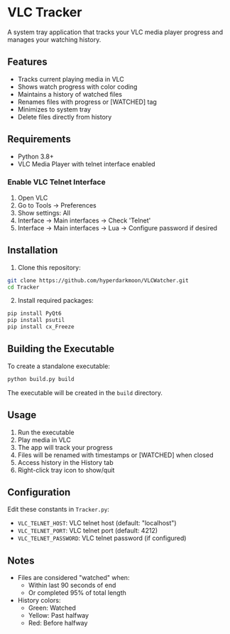 # VLC Tracker

A system tray application that tracks your VLC media player progress and manages your watching history.

## Features

- Tracks current playing media in VLC
- Shows watch progress with color coding
- Maintains a history of watched files
- Renames files with progress or [WATCHED] tag
- Minimizes to system tray
- Delete files directly from history

## Requirements

- Python 3.8+
- VLC Media Player with telnet interface enabled

### Enable VLC Telnet Interface

1. Open VLC
2. Go to Tools -> Preferences
3. Show settings: All
4. Interface -> Main interfaces -> Check 'Telnet'
5. Interface -> Main interfaces -> Lua -> Configure password if desired

## Installation

1. Clone this repository:
```bash
git clone https://github.com/hyperdarkmoon/VLCWatcher.git
cd Tracker
```

2. Install required packages:
```bash
pip install PyQt6
pip install psutil
pip install cx_Freeze
```

## Building the Executable

To create a standalone executable:

```bash
python build.py build
```

The executable will be created in the `build` directory.

## Usage

1. Run the executable
2. Play media in VLC
3. The app will track your progress
4. Files will be renamed with timestamps or [WATCHED] when closed
5. Access history in the History tab
6. Right-click tray icon to show/quit

## Configuration

Edit these constants in `Tracker.py`:

- `VLC_TELNET_HOST`: VLC telnet host (default: "localhost")
- `VLC_TELNET_PORT`: VLC telnet port (default: 4212)
- `VLC_TELNET_PASSWORD`: VLC telnet password (if configured)

## Notes

- Files are considered "watched" when:
  - Within last 90 seconds of end
  - Or completed 95% of total length
- History colors:
  - Green: Watched
  - Yellow: Past halfway
  - Red: Before halfway